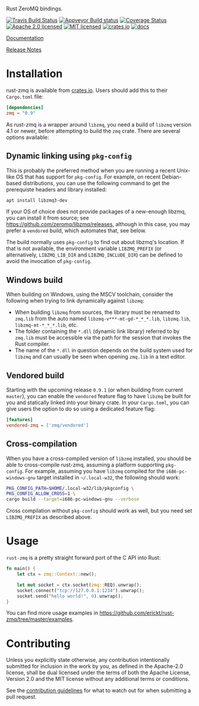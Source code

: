 Rust ZeroMQ bindings.

[![Travis Build Status](https://travis-ci.org/erickt/rust-zmq.png?branch=master)](https://travis-ci.org/erickt/rust-zmq)
[![Appveyor Build status](https://ci.appveyor.com/api/projects/status/xhytsx4jwyb9qk7m?svg=true)](https://ci.appveyor.com/project/erickt/rust-zmq)
[![Coverage Status](https://coveralls.io/repos/erickt/erickt-zmq/badge.svg?branch=master)](https://coveralls.io/r/erickt/erickt-zmq?branch=master)
[![Apache 2.0 licensed](https://img.shields.io/badge/license-Apache2.0-blue.svg)](./LICENSE-APACHE)
[![MIT licensed](https://img.shields.io/badge/license-MIT-blue.svg)](./LICENSE-MIT)
[![crates.io](http://meritbadge.herokuapp.com/zmq)](https://crates.io/crates/zmq)
[![docs](https://docs.rs/zmq/badge.svg)](https://docs.rs/zmq)

[Documentation](https://docs.rs/crate/zmq/)

[Release Notes](https://github.com/erickt/rust-zmq/tree/master/NEWS.md)

# Installation

rust-zmq is available from [crates.io](https://crates.io). Users
should add this to their `Cargo.toml` file:

```toml
[dependencies]
zmq = "0.9"
```

As rust-zmq is a wrapper around `libzmq`, you need a build of `libzmq`
version 4.1 or newer, before attempting to build the `zmq`
crate. There are several options available:

## Dynamic linking using `pkg-config`

This is probably the preferred method when you are running a recent
Unix-like OS that has support for `pkg-config`. For example, on recent
Debian-based distributions, you can use the following command to get
the prerequiste headers and library installed:

```sh
apt install libzmq3-dev
```

If your OS of choice does not provide packages of a new-enough libzmq,
you can install it from source; see
<https://github.com/zeromq/libzmq/releases>, although in this case,
you may prefer a `vendored` build, which automates that, see below.

The build normally uses `pkg-config` to find out about libzmq's
location. If that is not available, the environment variable
`LIBZMQ_PREFIX` (or alternatively, `LIBZMQ_LIB_DIR` and
`LIBZMQ_INCLUDE_DIR`) can be defined to avoid the invocation of
`pkg-config`.

## Windows build

When building on Windows, using the MSCV toolchain, consider the
following when trying to link dynamically against `libzmq`:

- When building `libzmq` from sources, the library must be renamed
  to `zmq.lib` from the auto named `libzmq-v***-mt-gd-*_*_*.lib`,
  `libzmq.lib`, `libzmq-mt-*_*_*.lib`, etc.
- The folder containing the `*.dll` (dynamic link library)
  referred to by `zmq.lib` must be accessible via the path for
  the session that invokes the Rust compiler.
- The name of the `*.dll` in question depends on the build system
  used for `libzmq` and can usually be seen when opening `zmq.lib`
  in a text editor.

## Vendored build

Starting with the upcoming release `0.9.1` (or when building from
current `master`), you can enable the `vendored` feature flag to have
`libzmq` be built for you and statically linked into your binary
crate. In your `Cargo.toml`, you can give users the option to do so
using a dedicated feature flag:

```toml
[features]
vendored-zmq = ['zmq/vendored']
```

## Cross-compilation

When you have a cross-compiled version of `libzmq` installed, you
should be able to cross-compile rust-zmq, assuming a platform
supporting `pkg-config`. For example, assuming you have `libzmq`
compiled for the `i686-pc-windows-gnu` target installed in
`~/.local-w32`, the following should work:

```sh
PKG_CONFIG_PATH=$HOME/.local-w32/lib/pkgconfig \
PKG_CONFIG_ALLOW_CROSS=1 \
cargo build --target=i686-pc-windows-gnu --verbose
```

Cross compilation without `pkg-config` should work as well, but you
need set `LIBZMQ_PREFIX` as described above.

# Usage

`rust-zmq` is a pretty straight forward port of the C API into Rust:

```rust
fn main() {
    let ctx = zmq::Context::new();

    let mut socket = ctx.socket(zmq::REQ).unwrap();
    socket.connect("tcp://127.0.0.1:1234").unwrap();
    socket.send("hello world!", 0).unwrap();
}
```

You can find more usage examples in
https://github.com/erickt/rust-zmq/tree/master/examples.

# Contributing

Unless you explicitly state otherwise, any contribution intentionally
submitted for inclusion in the work by you, as defined in the
Apache-2.0 license, shall be dual licensed under the terms of both the
Apache License, Version 2.0 and the MIT license without any additional
terms or conditions.

See the [contribution guidelines] for what to watch out for when
submitting a pull request.

[contribution guidelines]: ./CONTRIBUTING.md
